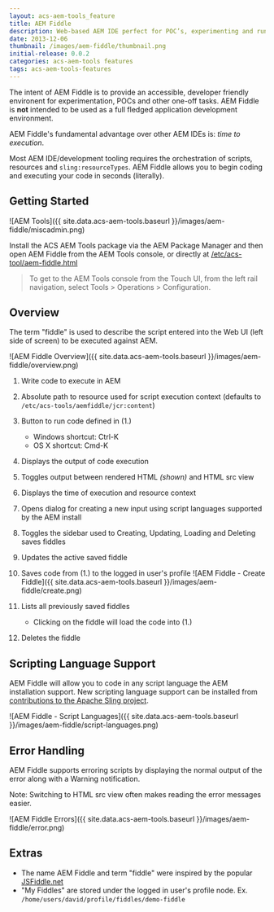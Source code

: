 ```yaml
---
layout: acs-aem-tools_feature
title: AEM Fiddle
description: Web-based AEM IDE perfect for POC’s, experimenting and running ad hoc scripts.
date: 2013-12-06
thumbnail: /images/aem-fiddle/thumbnail.png
initial-release: 0.0.2
categories: acs-aem-tools features
tags: acs-aem-tools-features	
---
```


The intent of AEM Fiddle is to provide an accessible, developer friendly environent for experimentation, POCs and other one-off tasks. AEM Fiddle is **not** intended to be used as a full fledged application development environment.

AEM Fiddle's fundamental advantage over other AEM IDEs is: *time to execution*. 

Most AEM IDE/development tooling requires the orchestration of scripts, resources and `sling:resourceTypes`. AEM Fiddle allows you to begin coding and executing your code in seconds (literally).


## Getting Started

![AEM Tools]({{ site.data.acs-aem-tools.baseurl }}/images/aem-fiddle/miscadmin.png)

Install the ACS AEM Tools package via the AEM Package Manager and then open AEM Fiddle from the AEM Tools console, or directly at [/etc/acs-tool/aem-fiddle.html](http://localhost:4502/etc/acs-tools/aem-fiddle.html)

> To get to the AEM Tools console from the Touch UI, from the left rail navigation, select Tools > Operations > Configuration.

## Overview

The term "fiddle" is used to describe the script entered into the Web UI (left side of screen) to be executed against AEM. 

![AEM Fiddle Overview]({{ site.data.acs-aem-tools.baseurl }}/images/aem-fiddle/overview.png)

1. Write code to execute in AEM
2. Absolute path to resource used for script execution context (defaults to `/etc/acs-tools/aemfiddle/jcr:content`)
3. Button to run code defined in (1.)
	* Windows shortcut: Ctrl-K
	* OS X shortcut: Cmd-K 

4. Displays the output of code execution
5. Toggles output between rendered HTML *(shown)* and HTML src view
6. Displays the time of execution and resource context 
7. Opens dialog for creating a new input using script languages supported by the AEM install
8. Toggles the sidebar used to Creating, Updating, Loading and Deleting saves fiddles
9. Updates the active saved fiddle
10. Saves code from (1.) to the logged in user's profile
![AEM Fiddle - Create Fiddle]({{ site.data.acs-aem-tools.baseurl }}/images/aem-fiddle/create.png)


11. Lists all previously saved fiddles
	* Clicking on the fiddle will load the code into (1.)

12. Deletes the fiddle

## Scripting Language Support

AEM Fiddle will allow you to code in any script language the AEM installation support. New scripting language support can be installed from [contributions to the Apache Sling project](https://github.com/apache/sling/tree/trunk/contrib/scripting).

![AEM Fiddle - Script Languages]({{ site.data.acs-aem-tools.baseurl }}/images/aem-fiddle/script-languages.png)



## Error Handling
AEM Fiddle supports erroring scripts by displaying the normal output of the error along with a Warning notification.

Note: Switching to HTML src view often makes reading the error messages easier.

![AEM Fiddle Errors]({{ site.data.acs-aem-tools.baseurl }}/images/aem-fiddle/error.png)


## Extras

* The name AEM Fiddle and term "fiddle" were inspired by the popular [JSFiddle.net](http://jsfiddle.net)
* "My Fiddles" are stored under the logged in user's profile node. Ex. `/home/users/david/profile/fiddles/demo-fiddle`
